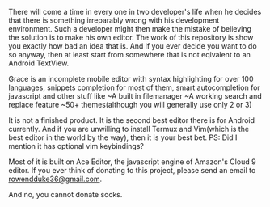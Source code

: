 There will come a time in every one in two developer's life when he decides that there is something irreparably wrong with his development environment.
Such a developer might then make the mistake of believing the solution is to make his own editor.
The work of this repository is show you exactly how bad an idea that is.
And if you ever decide you want to do so anyway, then at least start from somewhere that is not eqivalent to an Android TextView.


Grace is an incomplete mobile editor with syntax highlighting for over 100 languages, snippets completion for most of them, smart autocompletion for javascript and other stuff like
~A built in filemanager
~A working search and replace feature
~50+ themes(although you will generally use only 2 or 3)

It is not a finished product. It is the second best editor there is for Android currently. And if you are unwilling to install Termux and Vim(which is the best editor in the world by the way), then it is your best bet.
PS: Did I mention it has optional vim keybindings?

Most of it is built on Ace Editor, the javascript engine of Amazon's Cloud 9 editor. If you ever think of donating to this project, please send an email to rowendduke36@gmail.com.

And no, you cannot donate socks.


